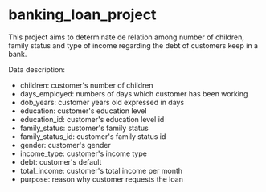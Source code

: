 # banking_loan_project
This project aims to determinate de relation among number of children, family status and type of income regarding the debt of customers keep in a bank.

Data description:
- children: customer's number of children 
- days_employed: numbers of days which customer has been working
- dob_years: customer years old expressed in days
- education: customer's education level
- education_id: customer's education level id
- family_status: customer's family status
- family_status_id: customer's family status id
- gender: customer's gender
- income_type: customer's income type
- debt: customer's default
- total_income: customer's total income per month
- purpose: reason why customer requests the loan
